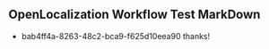 ## OpenLocalization Workflow Test MarkDown
* bab4ff4a-8263-48c2-bca9-f625d10eea90 thanks!

<!--HONumber=Aug16_HO4-->


